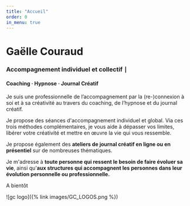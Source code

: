```yaml
---
title: "Accueil"
order: 0
in_menu: true
---
```

# Gaëlle Couraud

### Accompagnement individuel et collectif ∣  
#### Coaching · Hypnose · Journal Créatif

Je suis une professionnelle de l’accompagnement par la (re-)connexion à soi et à sa créativité au travers du coaching, de l’hypnose et du journal créatif. 

Je propose des séances d'accompagnement individuel et global. Via ces trois méthodes complémentaires, je vous aide à dépasser vos limites, libérer votre créativité et mettre en œuvre la vie qui vous ressemble.

Je propose également des **ateliers de journal créatif en ligne ou en présentiel** sur de nombreuses thématiques. 

Je m'adresse à **toute personne qui ressent le besoin de faire évoluer sa vie**, ainsi qu'**aux structures qui accompagnent les personnes dans leur évolution personnelle ou professionnelle.** 

A bientôt 

![gc logo]({% link images/GC_LOGOS.png %}) 